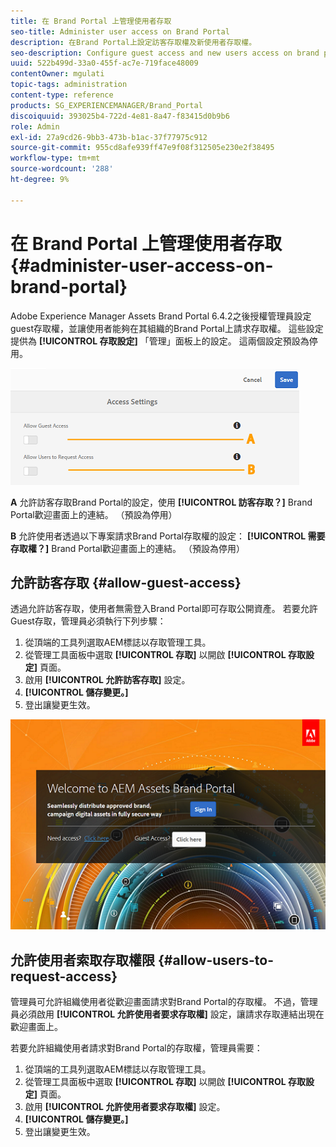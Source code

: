 ```yaml
---
title: 在 Brand Portal 上管理使用者存取
seo-title: Administer user access on Brand Portal
description: 在Brand Portal上設定訪客存取權及新使用者存取權。
seo-description: Configure guest access and new users access on brand portal.
uuid: 522b499d-33a0-455f-ac7e-719face48009
contentOwner: mgulati
topic-tags: administration
content-type: reference
products: SG_EXPERIENCEMANAGER/Brand_Portal
discoiquuid: 393025b4-722d-4e81-8a47-f83415d0b9b6
role: Admin
exl-id: 27a9cd26-9bb3-473b-b1ac-37f77975c912
source-git-commit: 955cd8afe939ff47e9f08f312505e230e2f38495
workflow-type: tm+mt
source-wordcount: '288'
ht-degree: 9%

---
```


# 在 Brand Portal 上管理使用者存取 {#administer-user-access-on-brand-portal}

Adobe Experience Manager Assets Brand Portal 6.4.2之後授權管理員設定guest存取權，並讓使用者能夠在其組織的Brand Portal上請求存取權。 這些設定提供為 **[!UICONTROL 存取設定]** 「管理」面板上的設定。 這兩個設定預設為停用。

![](assets/access-configs.png)

**A**   允許訪客存取Brand Portal的設定，使用 **[!UICONTROL 訪客存取？]** Brand Portal歡迎畫面上的連結。 （預設為停用）

**B**   允許使用者透過以下專案請求Brand Portal存取權的設定： **[!UICONTROL 需要存取權？]** Brand Portal歡迎畫面上的連結。 （預設為停用）

## 允許訪客存取 {#allow-guest-access}

透過允許訪客存取，使用者無需登入Brand Portal即可存取公開資產。
若要允許Guest存取，管理員必須執行下列步驟：

1. 從頂端的工具列選取AEM標誌以存取管理工具。
1. 從管理工具面板中選取 **[!UICONTROL 存取]** 以開啟 **[!UICONTROL 存取設定]** 頁面。
1. 啟用 **[!UICONTROL 允許訪客存取]** 設定。
1. **[!UICONTROL 儲存變更。]**
1. 登出讓變更生效。

![](assets/bp-welcome-screen.png)

## 允許使用者索取存取權限 {#allow-users-to-request-access}

管理員可允許組織使用者從歡迎畫面請求對Brand Portal的存取權。 不過，管理員必須啟用 **[!UICONTROL 允許使用者要求存取權]** 設定，讓請求存取連結出現在歡迎畫面上。

若要允許組織使用者請求對Brand Portal的存取權，管理員需要：

1. 從頂端的工具列選取AEM標誌以存取管理工具。
1. 從管理工具面板中選取 **[!UICONTROL 存取]** 以開啟 **[!UICONTROL 存取設定]** 頁面。
1. 啟用 **[!UICONTROL 允許使用者要求存取權]** 設定。
1. **[!UICONTROL 儲存變更。]**
1. 登出讓變更生效。
